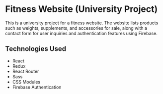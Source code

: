 # Fitness Website (University Project)

This is a university project for a fitness website. The website lists products such as weights, supplements, and accessories for sale, along with a contact form for user inquiries and authentication features using Firebase.

## Technologies Used

- React
- Redux
- React Router
- Sass
- CSS Modules
- Firebase Authentication